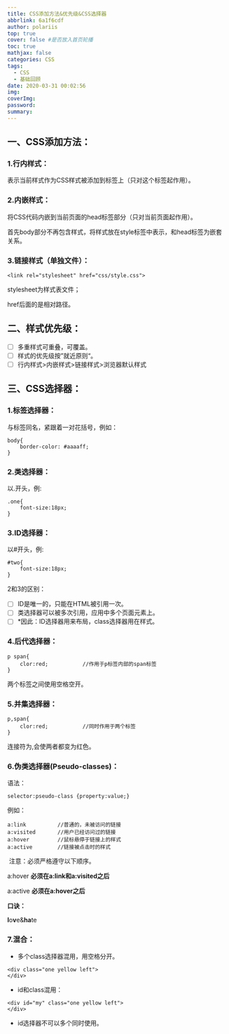 ```yaml
---
title: CSS添加方法&优先级&CSS选择器
abbrlink: 6a1f6cdf
author: polariis
top: true
cover: false #是否放入首页轮播
toc: true
mathjax: false
categories: CSS
tags:
  - CSS
  - 基础回顾
date: 2020-03-31 00:02:56
img:
coverImg:
password:
summary:
---
```


## 一、CSS添加方法：

### 1.行内样式：

表示当前样式作为CSS样式被添加到标签上（只对这个标签起作用）。

### 2.内嵌样式：

将CSS代码内嵌到当前页面的head标签部分（只对当前页面起作用）。

首先body部分不再包含样式，将样式放在style标签中表示，和head标签为嵌套关系。

### 3.链接样式（单独文件）：

```
<link rel="stylesheet" href="css/style.css">
```

stylesheet为样式表文件；

href后面的是相对路径。

## 二、样式优先级：

- [ ] 多重样式可重叠，可覆盖。
- [ ] 样式的优先级按”就近原则“。
- [ ] 行内样式>内嵌样式>链接样式>浏览器默认样式

## 三、CSS选择器：

### 1.标签选择器：

与标签同名，紧跟着一对花括号，例如：

```
body{
	border-color: #aaaaff;
}
```



### 2.类选择器：

以.开头，例:

```
.one{
	font-size:18px;
}
```



### 3.ID选择器：

以#开头，例:

```
#two{
	font-size:18px;
}
```

2和3的区别：

- [ ] ID是唯一的，只能在HTML被引用一次。
- [ ] 类选择器可以被多次引用，应用中多个页面元素上。
- [ ] *因此：ID选择器用来布局，class选择器用在样式。

### 4.后代选择器：

```
p span{
	clor:red;			//作用于p标签内部的span标签
}
```

两个标签之间使用空格空开。

### 5.并集选择器：

```
p,span{
	clor:red;			//同时作用于两个标签
}
```

连接符为,会使两者都变为红色。

### 6.伪类选择器(Pseudo-classes)：

语法：

```
selector:pseudo-class {property:value;}
```

例如：

```
a:link    		//普通的，未被访问的链接
a:visited 		//用户已经访问过的链接
a:hover 		//鼠标悬停于链接上的样式
a:active 		//链接被点击时的样式
```

​	注意：必须严格遵守以下顺序。

a:hover			**必须在a:link和a:visited之后**

a:active 			**必须在a:hover之后**

**口诀：**

**l**o**v**e&**ha**te

### 7.混合：

- 多个class选择器混用，用空格分开。

```
<div class="one yellow left">
</div>
```



- id和class混用：

```
<div id="my" class="one yellow left">
</div>
```

- id选择器不可以多个同时使用。

</br>

</br>

</br>